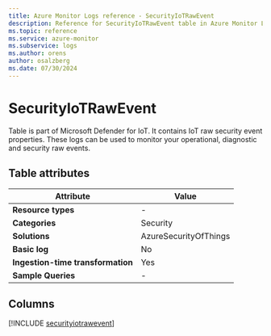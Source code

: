 ```yaml
---
title: Azure Monitor Logs reference - SecurityIoTRawEvent
description: Reference for SecurityIoTRawEvent table in Azure Monitor Logs.
ms.topic: reference
ms.service: azure-monitor
ms.subservice: logs
ms.author: orens
author: osalzberg
ms.date: 07/30/2024
---
```


# SecurityIoTRawEvent

Table is part of Microsoft Defender for IoT. It contains IoT raw security event properties. These logs can be used to monitor your operational, diagnostic and security raw events.


## Table attributes

|Attribute|Value|
|---|---|
|**Resource types**|-|
|**Categories**|Security|
|**Solutions**| AzureSecurityOfThings|
|**Basic log**|No|
|**Ingestion-time transformation**|Yes|
|**Sample Queries**|-|



## Columns
  
[!INCLUDE [securityiotrawevent](./includes/securityiotrawevent-include.md)]
